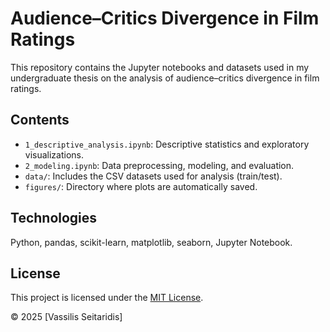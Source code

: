 # Audience–Critics Divergence in Film Ratings

This repository contains the Jupyter notebooks and datasets used in my undergraduate thesis on the analysis of audience–critics divergence in film ratings.

## Contents
- `1_descriptive_analysis.ipynb`: Descriptive statistics and exploratory visualizations.
- `2_modeling.ipynb`: Data preprocessing, modeling, and evaluation.
- `data/`: Includes the CSV datasets used for analysis (train/test).
- `figures/`: Directory where plots are automatically saved.

## Technologies
Python, pandas, scikit-learn, matplotlib, seaborn, Jupyter Notebook.

## License
This project is licensed under the [MIT License](LICENSE).  

© 2025 [Vassilis Seitaridis]
